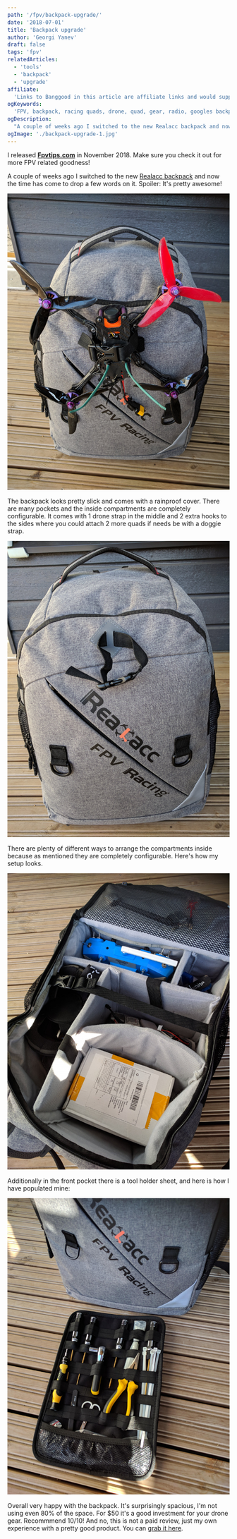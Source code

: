 ```yaml
---
path: '/fpv/backpack-upgrade/'
date: '2018-07-01'
title: 'Backpack upgrade'
author: 'Georgi Yanev'
draft: false
tags: 'fpv'
relatedArticles:
  - 'tools'
  - 'backpack'
  - 'upgrade'
affiliate:
  'Links to Banggood in this article are affiliate links and would support the blog if used to make a purchase.'
ogKeywords:
  'FPV, backpack, racing quads, drone, quad, gear, radio, googles backpack'
ogDescription:
  "A couple of weeks ago I switched to the new Realacc backpack and now the time has come to drop a few words on it. Spoiler: It's pretty awesome!"
ogImage: './backpack-upgrade-1.jpg'
---
```


<div class="article-update-notification">
  I released 
  <strong><a href="https://www.fpvtips.com">Fpvtips.com</a></strong> in November 2018. Make sure you check it out for more FPV related goodness!
</div>

A couple of weeks ago I switched to the new [Realacc backpack][1] and now the time has come to drop a few words on it.
Spoiler: It's pretty awesome!

![Realacc backpack with a drone attached to it](backpack-upgrade-1.jpg)

The backpack looks pretty slick and comes with a rainproof cover. There are many pockets and the inside compartments are completely configurable. It comes with 1 drone strap in the middle and 2 extra hooks to the sides where you could attach 2 more quads if needs be with a doggie strap.

![3 drone hooks/straps on the quad backpack](backpack-upgrade-2.jpg)

There are plenty of different ways to arrange the compartments inside because as mentioned they are completely configurable. Here's how my setup looks.

![Realacc inside compartment setup](backpack-upgrade-3.jpg)

Additionally in the front pocket there is a tool holder sheet, and here is how I have populated mine:

![Realacc tool holder sheet](backpack-upgrade-4.jpg)

Overall very happy with the backpack. It's surprisingly spacious, I'm not using even 80% of the space. For $50 it's a good investment for your drone gear. Recommmend 10/10! And no, this is not a paid review, just my own experience with a pretty good product. You can [grab it here][1].

[0]: Linkslist
[1]: https://bit.ly/realacc-backpack
